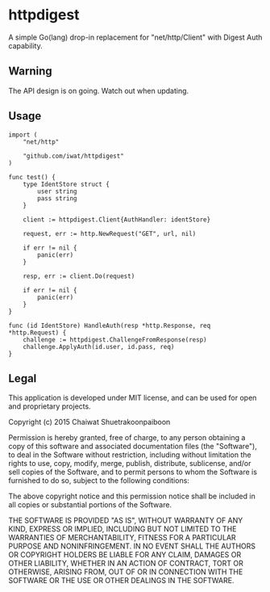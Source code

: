 # httpdigest
A simple Go(lang) drop-in replacement for "net/http/Client" with Digest Auth capability.

## Warning
The API design is on going. Watch out when updating.

## Usage
    import (
        "net/http"
        
        "github.com/iwat/httpdigest"
    )
    
    func test() {    
        type IdentStore struct {
            user string
            pass string
        }
    
        client := httpdigest.Client{AuthHandler: identStore}
    
        request, err := http.NewRequest("GET", url, nil)
    
        if err != nil {
            panic(err)
        }
        
        resp, err := client.Do(request)
    
        if err != nil {
            panic(err)
        }
    }

    func (id IdentStore) HandleAuth(resp *http.Response, req *http.Request) {
        challenge := httpdigest.ChallengeFromResponse(resp)
        challenge.ApplyAuth(id.user, id.pass, req)
    }

## Legal
This application is developed under MIT license, and can be used for open and proprietary projects.

Copyright (c) 2015 Chaiwat Shuetrakoonpaiboon

Permission is hereby granted, free of charge, to any person obtaining a copy
of this software and associated documentation files (the "Software"), to deal
in the Software without restriction, including without limitation the rights
to use, copy, modify, merge, publish, distribute, sublicense, and/or sell
copies of the Software, and to permit persons to whom the Software is
furnished to do so, subject to the following conditions:

The above copyright notice and this permission notice shall be included in all
copies or substantial portions of the Software.

THE SOFTWARE IS PROVIDED "AS IS", WITHOUT WARRANTY OF ANY KIND, EXPRESS OR
IMPLIED, INCLUDING BUT NOT LIMITED TO THE WARRANTIES OF MERCHANTABILITY,
FITNESS FOR A PARTICULAR PURPOSE AND NONINFRINGEMENT. IN NO EVENT SHALL THE
AUTHORS OR COPYRIGHT HOLDERS BE LIABLE FOR ANY CLAIM, DAMAGES OR OTHER
LIABILITY, WHETHER IN AN ACTION OF CONTRACT, TORT OR OTHERWISE, ARISING FROM,
OUT OF OR IN CONNECTION WITH THE SOFTWARE OR THE USE OR OTHER DEALINGS IN THE
SOFTWARE.
